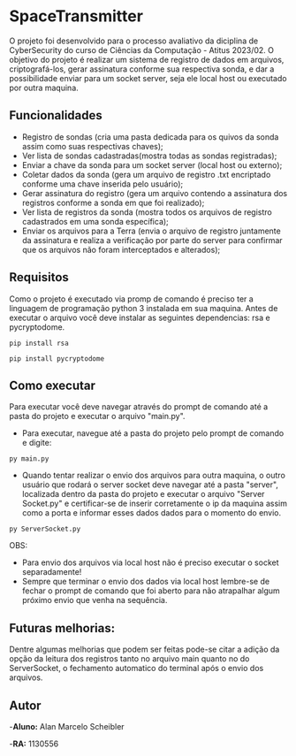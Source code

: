 
# SpaceTransmitter
O projeto foi desenvolvido para o processo avaliativo da diciplina de CyberSecurity do curso de Ciências da Computação - Atitus 2023/02. O objetivo do projeto é realizar um sistema de registro de dados em arquivos, criptografá-los, gerar assinatura conforme sua respectiva sonda, e dar a possibilidade enviar para um socket server, seja ele local host ou executado por outra maquina.


## Funcionalidades
- Registro de sondas (cria uma pasta dedicada para os quivos da sonda assim como suas respectivas chaves);
- Ver lista de sondas cadastradas(mostra todas as sondas registradas);
- Enviar a chave da sonda para um socket server (local host ou externo);
- Coletar dados da sonda (gera um arquivo de registro .txt encriptado conforme uma chave inserida pelo usuário);
- Gerar assinatura do registro (gera um arquivo contendo a assinatura dos registros conforme a sonda em que foi realizado);
- Ver lista de registros da sonda (mostra todos os arquivos de registro cadastrados em uma sonda específica);
- Enviar os arquivos para a Terra (envia o arquivo de registro juntamente da assinatura e realiza a verificação por parte do server para confirmar que os arquivos não foram interceptados e alterados);

  
## Requisitos
Como o projeto é executado via promp de comando é preciso ter a linguagem de programação python 3 instalada em sua maquina.
Antes de executar o arquivo você deve instalar as seguintes dependencias: rsa e pycryptodome.
```
pip install rsa
```
```
pip install pycryptodome
```


## Como executar
Para executar você deve navegar através do prompt de comando até a pasta do projeto e executar o arquivo "main.py".

- Para executar, navegue até a pasta do projeto pelo prompt de comando e digite:

```
py main.py
```
- Quando tentar realizar o envio dos arquivos para outra maquina, o outro usuário que rodará o server socket deve navegar até a pasta "server", localizada dentro da pasta do projeto e executar o arquivo "Server Socket.py" e certificar-se de inserir corretamente o ip da maquina assim como a porta e informar esses dados dados para o momento do envio.
```
py ServerSocket.py
```

OBS: 
- Para envio dos arquivos via local host não é preciso executar o socket separadamente!
- Sempre que terminar o envio dos dados via local host lembre-se de fechar o prompt de comando que foi aberto para não atrapalhar algum próximo envio que venha na sequência.


## Futuras melhorias:
Dentre algumas melhorias que podem ser feitas pode-se citar a adição da opção da leitura dos registros tanto no arquivo main quanto no do ServerSocket, o fechamento automatico do terminal após o envio dos arquivos.


## Autor
-**Aluno:** Alan Marcelo Scheibler

-**RA:** 1130556
